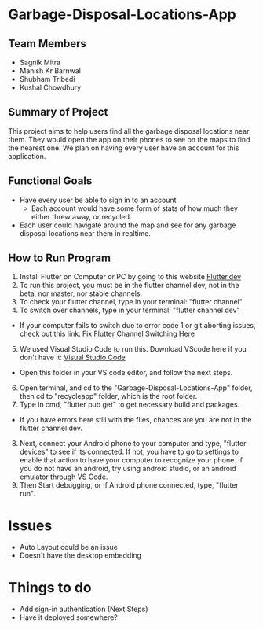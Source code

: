# Garbage-Disposal-Locations-App 
## Team Members
- Sagnik Mitra
- Manish Kr Barnwal
- Shubham Tribedi
- Kushal Chowdhury

## Summary of Project
This project aims to help users find all the garbage disposal locations near them. They would open the app on their phones to see on the maps to find the nearest one.
We plan on having every user have an account for this application.

## Functional Goals
- Have every user be able to sign in to an account
  - Each account would have some form of stats of how much they either threw away, or recycled.
- Each user could navigate around the map and see for any garbage disposal locations near them in realtime.

## How to Run Program
1. Install Flutter on Computer or PC by going to this website [Flutter.dev](https://flutter.dev/docs/get-started/install)
2. To run this project, you must be in the flutter channel dev, not in the beta, nor master, nor stable channels.
3. To check your flutter channel, type in your terminal: "flutter channel"
4. To switch over channels, type in your terminal: "flutter channel dev"
  - If your computer fails to switch due to error code 1 or git aborting issues, check out this link: [Fix Flutter Channel Switching Here](https://stackoverflow.com/questions/61659910/flutter-error-unable-to-create-dart-snapshot-for-flutter-tool/62140885#62140885?newreg=deb25020c7d1466b8370c7017491bda3)
5. We used Visual Studio Code to run this. Download VScode here if you don't have it: [Visual Studio Code](https://code.visualstudio.com/download)
  - Open this folder in your VS code editor, and follow the next steps.
6. Open terminal, and cd to the "Garbage-Disposal-Locations-App" folder, then cd to "recycleapp" folder, which is the root folder.
7. Type in cmd, "flutter pub get" to get necessary build and packages.
  - If you have errors here still with the files, chances are you are not in the flutter channel dev.
8. Next, connect your Android phone to your computer and type, "flutter devices" to see if its connected. If not, you have to go to settings to enable that action to have your computer to recognize your phone. If you do not have an android, try using android studio, or an android emulator through VS Code. 
9. Then Start debugging, or if Android phone connected, type, "flutter run". 

# Issues
- Auto Layout could be an issue
- Doesn't have the desktop embedding


# Things to do
- Add sign-in authentication (Next Steps)
- Have it deployed somewhere?
